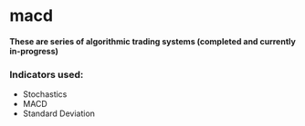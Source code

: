 # macd
#### These are series of algorithmic trading systems (completed and currently in-progress)

### Indicators used:
* Stochastics
* MACD
* Standard Deviation

### 
